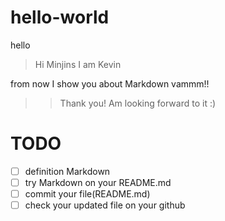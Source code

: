 # hello-world
hello 

> Hi Minjins I am Kevin

from now I show you about Markdown vammm!!

>> Thank you! Am looking forward to it :)

# TODO
- [ ] definition Markdown
- [ ] try Markdown on your README.md
- [ ] commit your file(README.md)
- [ ] check your updated file on your github
